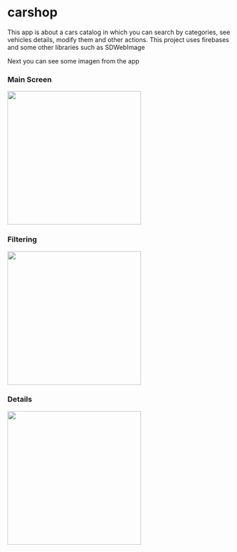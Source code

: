 # carshop
 This app is about a cars catalog in which you can search by categories, see vehicles details, modify them and other actions. This project uses firebases and some other libraries such as SDWebImage

Next you can see some imagen from the app

<h3>Main Screen</h3> 
<img src="https://firebasestorage.googleapis.com/v0/b/carshop-838c6.appspot.com/o/screenshots%2FmainScreen.png?alt=media&token=b484ed1e-6241-4ccf-bce3-003cb6052f20" width="300"/> 
<h3>Filtering</h3><img src="https://firebasestorage.googleapis.com/v0/b/carshop-838c6.appspot.com/o/screenshots%2F2filterScreen.png?alt=media&token=adf3414a-22c9-4168-94f3-deb7c1f48aab"    width="300"/> <h3>Details</h3> <img  src="https://firebasestorage.googleapis.com/v0/b/carshop-838c6.appspot.com/o/screenshots%2F3detailsScreen.png?alt=media&token=8bf6867f-1cb8-4ca5-86c9-d1ffb4e4054d" width="300"/>
